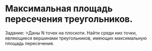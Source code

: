 # Максимальная площадь пересечения треугольников.
Задание: >Даны N точек на плоскоти. Найти среди них точки, являющиеся вершинами треугольников, имеющих максимальную площадь пересечения.

